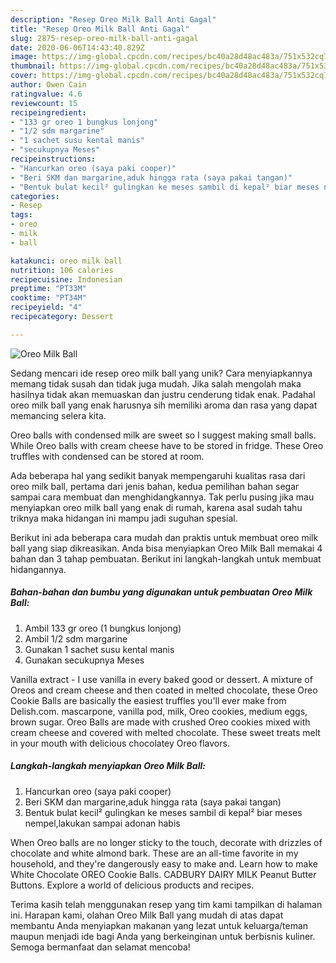 ```yaml
---
description: "Resep Oreo Milk Ball Anti Gagal"
title: "Resep Oreo Milk Ball Anti Gagal"
slug: 2875-resep-oreo-milk-ball-anti-gagal
date: 2020-06-06T14:43:40.829Z
image: https://img-global.cpcdn.com/recipes/bc40a28d48ac483a/751x532cq70/oreo-milk-ball-foto-resep-utama.jpg
thumbnail: https://img-global.cpcdn.com/recipes/bc40a28d48ac483a/751x532cq70/oreo-milk-ball-foto-resep-utama.jpg
cover: https://img-global.cpcdn.com/recipes/bc40a28d48ac483a/751x532cq70/oreo-milk-ball-foto-resep-utama.jpg
author: Owen Cain
ratingvalue: 4.6
reviewcount: 15
recipeingredient:
- "133 gr oreo 1 bungkus lonjong"
- "1/2 sdm margarine"
- "1 sachet susu kental manis"
- "secukupnya Meses"
recipeinstructions:
- "Hancurkan oreo (saya paki cooper)"
- "Beri SKM dan margarine,aduk hingga rata (saya pakai tangan)"
- "Bentuk bulat kecil² gulingkan ke meses sambil di kepal² biar meses nempel,lakukan sampai adonan habis"
categories:
- Resep
tags:
- oreo
- milk
- ball

katakunci: oreo milk ball 
nutrition: 106 calories
recipecuisine: Indonesian
preptime: "PT33M"
cooktime: "PT34M"
recipeyield: "4"
recipecategory: Dessert

---
```



![Oreo Milk Ball](https://img-global.cpcdn.com/recipes/bc40a28d48ac483a/751x532cq70/oreo-milk-ball-foto-resep-utama.jpg)

Sedang mencari ide resep oreo milk ball yang unik? Cara menyiapkannya memang tidak susah dan tidak juga mudah. Jika salah mengolah maka hasilnya tidak akan memuaskan dan justru cenderung tidak enak. Padahal oreo milk ball yang enak harusnya sih memiliki aroma dan rasa yang dapat memancing selera kita.

Oreo balls with condensed milk are sweet so I suggest making small balls. While Oreo balls with cream cheese have to be stored in fridge. These Oreo truffles with condensed can be stored at room.

Ada beberapa hal yang sedikit banyak mempengaruhi kualitas rasa dari oreo milk ball, pertama dari jenis bahan, kedua pemilihan bahan segar sampai cara membuat dan menghidangkannya. Tak perlu pusing jika mau menyiapkan oreo milk ball yang enak di rumah, karena asal sudah tahu triknya maka hidangan ini mampu jadi suguhan spesial.


Berikut ini ada beberapa cara mudah dan praktis untuk membuat oreo milk ball yang siap dikreasikan. Anda bisa menyiapkan Oreo Milk Ball memakai 4 bahan dan 3 tahap pembuatan. Berikut ini langkah-langkah untuk membuat hidangannya.

<!--inarticleads1-->

##### Bahan-bahan dan bumbu yang digunakan untuk pembuatan Oreo Milk Ball:

1. Ambil 133 gr oreo (1 bungkus lonjong)
1. Ambil 1/2 sdm margarine
1. Gunakan 1 sachet susu kental manis
1. Gunakan secukupnya Meses


Vanilla extract - I use vanilla in every baked good or dessert. A mixture of Oreos and cream cheese and then coated in melted chocolate, these Oreo Cookie Balls are basically the easiest truffles you&#39;ll ever make from Delish.com. mascarpone, vanilla pod, milk, Oreo cookies, medium eggs, brown sugar. Oreo Balls are made with crushed Oreo cookies mixed with cream cheese and covered with melted chocolate. These sweet treats melt in your mouth with delicious chocolatey Oreo flavors. 

<!--inarticleads2-->

##### Langkah-langkah menyiapkan Oreo Milk Ball:

1. Hancurkan oreo (saya paki cooper)
1. Beri SKM dan margarine,aduk hingga rata (saya pakai tangan)
1. Bentuk bulat kecil² gulingkan ke meses sambil di kepal² biar meses nempel,lakukan sampai adonan habis


When Oreo balls are no longer sticky to the touch, decorate with drizzles of chocolate and white almond bark. These are an all-time favorite in my household, and they&#39;re dangerously easy to make and. Learn how to make White Chocolate OREO Cookie Balls. CADBURY DAIRY MILK Peanut Butter Buttons. Explore a world of delicious products and recipes. 

Terima kasih telah menggunakan resep yang tim kami tampilkan di halaman ini. Harapan kami, olahan Oreo Milk Ball yang mudah di atas dapat membantu Anda menyiapkan makanan yang lezat untuk keluarga/teman maupun menjadi ide bagi Anda yang berkeinginan untuk berbisnis kuliner. Semoga bermanfaat dan selamat mencoba!

